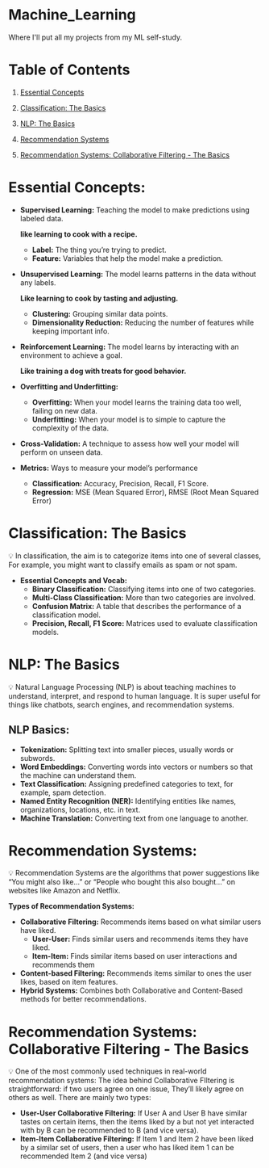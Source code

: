 # Machine_Learning
Where I'll put all my projects from my ML self-study.

# Table of Contents
1. [Essential Concepts](https://github.com/AlexA2304/Machine_Learning/blob/main/README.md#essential-concepts)
  
2. [Classification: The Basics](https://github.com/AlexA2304/Machine_Learning/blob/main/README.md#classification-the-basics)
3. [NLP: The Basics](https://github.com/AlexA2304/Machine_Learning/blob/main/README.md#nlp-the-basics)
4. [Recommendation Systems](https://github.com/AlexA2304/Machine_Learning/blob/main/README.md#recommendation-systems)
5. [Recommendation Systems: Collaborative Filtering - The Basics](https://github.com/AlexA2304/Machine_Learning/blob/main/README.md#recommendation-systems-collaborative-filtering---the-basics)


# Essential Concepts:

- ******************************************Supervised Learning:****************************************** Teaching the model to make predictions using labeled data.
    
    ******************************************************************************like learning to cook with a recipe.******************************************************************************
    
    - **************Label:************** The thing you’re trying to predict.
    - ******************Feature:****************** Variables that help the model make a prediction.
- ****Unsupervised Learning:**** The model learns patterns in the data without any labels.
    
    **********************************************************************************************Like learning to cook by tasting and adjusting.**********************************************************************************************
    
    - ********Clustering:******** Grouping similar data points.
    - ****************************************************Dimensionality Reduction:**************************************************** Reducing the number of features while keeping important info.
- ****************Reinforcement Learning:**************** The model learns by interacting with an environment to achieve a goal.
    
    ****************************************************************************************************Like training a dog with treats for good behavior.**************************************************************************************************** 
    
- ****************************************Overfitting and Underfitting:****************************************
    - **************************Overfitting:************************** When your model learns the training data too well, failing on new data.
    - ****************************Underfitting:**************************** When your model is to simple to capture the complexity of the data.
- ************************************Cross-Validation:************************************ A technique to assess how well your model will perform on unseen data.
- **********************Metrics:**********************  Ways to measure your model’s performance
    - ******************************Classification:****************************** Accuracy, Precision, Recall, F1 Score.
    - ************************Regression:************************ MSE (Mean Squared Error), RMSE (Root Mean Squared Error)

# Classification: The Basics

<aside>
💡 In classification, the aim is to categorize items into one of several classes, For example, you might want to classify emails as spam or not spam.

</aside>

- ****************************************************Essential Concepts and Vocab:****************************************************
    - **********************************************Binary Classification:********************************************** Classifying items into one of two categories.
    - ****************Multi-Class Classification:**************** More than two categories are involved.
    - ********************************Confusion Matrix:******************************** A table that describes the performance of a classification model.
    - **************************Precision, Recall, F1 Score:************************** Matrices used to evaluate classification models.

# NLP: The Basics

<aside>
💡 Natural Language Processing (NLP) is about teaching machines to understand, interpret, and respond to human language. It is super useful for things like chatbots, search engines, and recommendation systems.

</aside>

## NLP Basics:

- **************************Tokenization:************************** Splitting text into smaller pieces, usually words or subwords.
- ********Word Embeddings:******** Converting words into vectors or numbers so that the machine can understand them.
- ****************************************Text Classification:**************************************** Assigning predefined categories to text, for example, spam detection.
- ********************************Named Entity Recognition (NER):******************************** Identifying entities like names, organizations, locations, etc. in text.
- ****************************************Machine Translation:**************************************** Converting text from one language to another.

# Recommendation Systems:

<aside>
💡 Recommendation Systems are the algorithms that power suggestions like “You might also like…” or “People who bought this also bought…” on websites like Amazon and Netflix.

</aside>

****Types of Recommendation Systems:****

- ************************************************Collaborative Filtering:************************************************ Recommends items based on what similar users have liked.
    - **********************User-User:********************** Finds similar users and recommends items they have liked.
    - ************************Item-Item:************************ Finds similar items based on user interactions and recommends them
- ********Content-based Filtering:******** Recommends items similar to ones the user likes, based on item features.
- **************Hybrid Systems:************** Combines both Collaborative and Content-Based methods for better recommendations.

# Recommendation Systems: Collaborative Filtering - The Basics

<aside>
💡 One of the most commonly used techniques in real-world recommendation systems: The idea behind Collaborative FIltering is straightforward: if two users agree on one issue, They’ll likely agree on others as well. There are mainly two types:

</aside>

- **********************************************************************User-User Collaborative Filtering:********************************************************************** If User A and User B have similar tastes on certain items, then the items liked by a but not yet interacted with by B can be recommended to B (and vice versa).
- ************************************************************Item-Item Collaborative Filtering:************************************************************ If Item 1 and Item 2 have been liked by a similar set of users, then a user who has liked item 1 can be recommended Item 2 (and vice versa)
